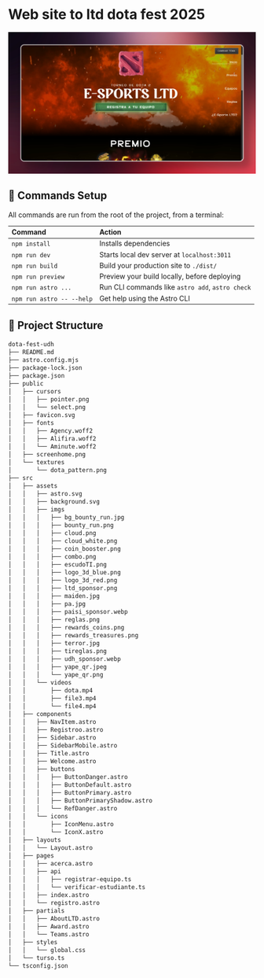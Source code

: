 # Web site to ltd dota fest 2025

<a href="https://ltddota.sistemasudh.com/">
<img src="./public/screenhome.png" />
</a>

## 🧞 Commands Setup

All commands are run from the root of the project, from a terminal:

| Command                   | Action                                           |
| :------------------------ | :----------------------------------------------- |
| `npm install`             | Installs dependencies                            |
| `npm run dev`             | Starts local dev server at `localhost:3011`      |
| `npm run build`           | Build your production site to `./dist/`          |
| `npm run preview`         | Preview your build locally, before deploying     |
| `npm run astro ...`       | Run CLI commands like `astro add`, `astro check` |
| `npm run astro -- --help` | Get help using the Astro CLI                     |


## 🚀 Project Structure


```text
dota-fest-udh
├── README.md
├── astro.config.mjs
├── package-lock.json
├── package.json
├── public
│   ├── cursors
│   │   ├── pointer.png
│   │   └── select.png
│   ├── favicon.svg
│   ├── fonts
│   │   ├── Agency.woff2
│   │   ├── Alifira.woff2
│   │   └── Aminute.woff2
│   ├── screenhome.png
│   └── textures
│       └── dota_pattern.png
├── src
│   ├── assets
│   │   ├── astro.svg
│   │   ├── background.svg
│   │   ├── imgs
│   │   │   ├── bg_bounty_run.jpg
│   │   │   ├── bounty_run.png
│   │   │   ├── cloud.png
│   │   │   ├── cloud_white.png
│   │   │   ├── coin_booster.png
│   │   │   ├── combo.png
│   │   │   ├── escudoTI.png
│   │   │   ├── logo_3d_blue.png
│   │   │   ├── logo_3d_red.png
│   │   │   ├── ltd_sponsor.png
│   │   │   ├── maiden.jpg
│   │   │   ├── pa.jpg
│   │   │   ├── paisi_sponsor.webp
│   │   │   ├── reglas.png
│   │   │   ├── rewards_coins.png
│   │   │   ├── rewards_treasures.png
│   │   │   ├── terror.jpg
│   │   │   ├── tireglas.png
│   │   │   ├── udh_sponsor.webp
│   │   │   ├── yape_qr.jpeg
│   │   │   └── yape_qr.png
│   │   └── videos
│   │       ├── dota.mp4
│   │       ├── file3.mp4
│   │       └── file4.mp4
│   ├── components
│   │   ├── NavItem.astro
│   │   ├── Registroo.astro
│   │   ├── Sidebar.astro
│   │   ├── SidebarMobile.astro
│   │   ├── Title.astro
│   │   ├── Welcome.astro
│   │   ├── buttons
│   │   │   ├── ButtonDanger.astro
│   │   │   ├── ButtonDefault.astro
│   │   │   ├── ButtonPrimary.astro
│   │   │   ├── ButtonPrimaryShadow.astro
│   │   │   └── RefDanger.astro
│   │   └── icons
│   │       ├── IconMenu.astro
│   │       └── IconX.astro
│   ├── layouts
│   │   └── Layout.astro
│   ├── pages
│   │   ├── acerca.astro
│   │   ├── api
│   │   │   ├── registrar-equipo.ts
│   │   │   └── verificar-estudiante.ts
│   │   ├── index.astro
│   │   └── registro.astro
│   ├── partials
│   │   ├── AboutLTD.astro
│   │   ├── Award.astro
│   │   └── Teams.astro
│   ├── styles
│   │   └── global.css
│   └── turso.ts
└── tsconfig.json
```